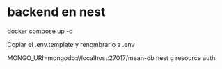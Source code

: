 # backend en nest
docker compose up -d

Copiar el .env.template y renombrarlo a .env

MONGO_URI=mongodb://localhost:27017/mean-db
 nest g resource auth